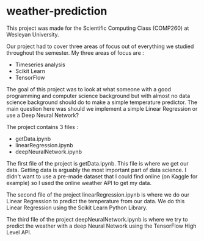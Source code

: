 # weather-prediction

This project was made for the Scientific Computing Class (COMP260) at Wesleyan University. 

Our project had to cover three areas of focus out of everything we studied throughout the semester. 
My three areas of focus are : 
- Timeseries analysis 
- Scikit Learn 
- TensorFlow 

The goal of this project was to look at what someone with a good programming and computer science background but with almost no data science background should do to make a simple temperature predictor. The main question here was should we implement a simple Linear Regression or use a Deep Neural Network? 

The project contains 3 files : 
- getData.ipynb
- linearRegression.ipynb
- deepNeuralNetwork.ipynb

The first file of the project is getData.ipynb. This file is where we get our data. Getting data is arguably the most important part of data science. I didn't want to use a pre-made dataset that I could find online (on Kaggle for example) so I used the online weather API to get my data. 

The second file of the project linearRegression.ipynb is where we do our Linear Regression to predict the temperature from our data. We do this Linear Regression using the Scikit Learn Python Library. 

The third file of the project deepNeuralNetwork.ipynb is where we try to predict the weather with a deep Neural Network using the TensorFlow High Level API. 

